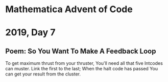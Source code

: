 # Mathematica Advent of Code
# 2019, Day 7

## Poem: So You Want To Make A Feedback Loop

To get maximum thrust from your thruster,
You'll need all that five Intcodes can muster.
Link the first to the last;
When the halt code has passed
You can get your result from the cluster.
